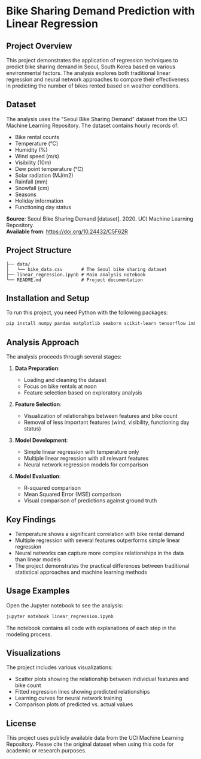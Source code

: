 # Bike Sharing Demand Prediction with Linear Regression

## Project Overview

This project demonstrates the application of regression techniques to predict bike sharing demand in Seoul, South Korea based on various environmental factors. The analysis explores both traditional linear regression and neural network approaches to compare their effectiveness in predicting the number of bikes rented based on weather conditions.

## Dataset

The analysis uses the "Seoul Bike Sharing Demand" dataset from the UCI Machine Learning Repository. The dataset contains hourly records of:

- Bike rental counts
- Temperature (°C)
- Humidity (%)
- Wind speed (m/s)
- Visibility (10m)
- Dew point temperature (°C)
- Solar radiation (MJ/m2)
- Rainfall (mm)
- Snowfall (cm)
- Seasons
- Holiday information
- Functioning day status

**Source**: Seoul Bike Sharing Demand [dataset]. 2020. UCI Machine Learning Repository.  
**Available from**: https://doi.org/10.24432/C5F62R

## Project Structure

```
├── data/
│   └── bike_data.csv       # The Seoul bike sharing dataset
├── linear_regression.ipynb # Main analysis notebook
└── README.md               # Project documentation
```

## Installation and Setup

To run this project, you need Python with the following packages:

```bash
pip install numpy pandas matplotlib seaborn scikit-learn tensorflow imblearn
```

## Analysis Approach

The analysis proceeds through several stages:

1. **Data Preparation**:
   - Loading and cleaning the dataset
   - Focus on bike rentals at noon
   - Feature selection based on exploratory analysis

2. **Feature Selection**:
   - Visualization of relationships between features and bike count
   - Removal of less important features (wind, visibility, functioning day status)

3. **Model Development**:
   - Simple linear regression with temperature only
   - Multiple linear regression with all relevant features
   - Neural network regression models for comparison

4. **Model Evaluation**:
   - R-squared comparison
   - Mean Squared Error (MSE) comparison
   - Visual comparison of predictions against ground truth

## Key Findings

- Temperature shows a significant correlation with bike rental demand
- Multiple regression with several features outperforms simple linear regression
- Neural networks can capture more complex relationships in the data than linear models
- The project demonstrates the practical differences between traditional statistical approaches and machine learning methods

## Usage Examples

Open the Jupyter notebook to see the analysis:

```bash
jupyter notebook linear_regression.ipynb
```

The notebook contains all code with explanations of each step in the modeling process.

## Visualizations

The project includes various visualizations:
- Scatter plots showing the relationship between individual features and bike count
- Fitted regression lines showing predicted relationships
- Learning curves for neural network training
- Comparison plots of predicted vs. actual values

## License

This project uses publicly available data from the UCI Machine Learning Repository. Please cite the original dataset when using this code for academic or research purposes.
